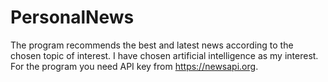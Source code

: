 # PersonalNews

The program recommends the best and latest news according to the chosen topic of interest. I have chosen artificial intelligence as my interest. For the program you need API key from https://newsapi.org. 
 